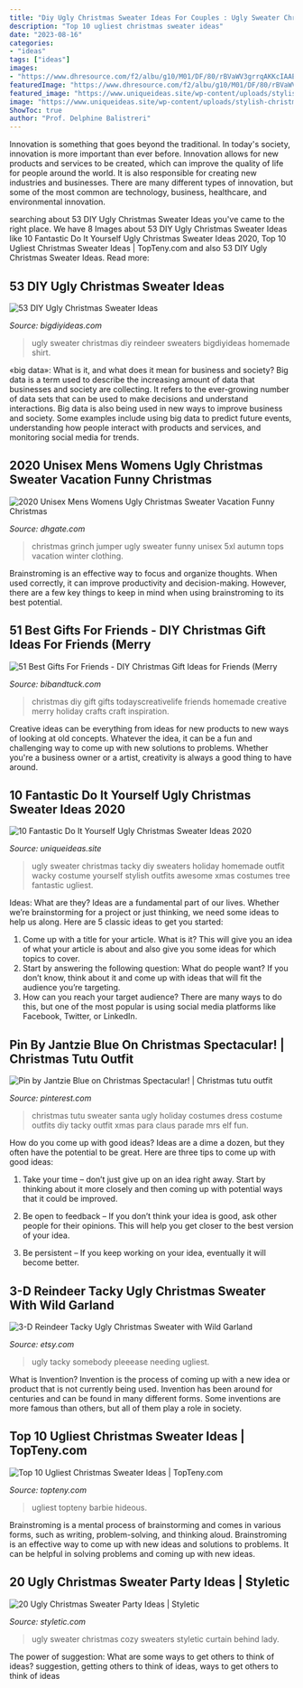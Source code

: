 ```yaml
---
title: "Diy Ugly Christmas Sweater Ideas For Couples : Ugly Sweater Christmas Cozy Sweaters Styletic Curtain Behind Lady"
description: "Top 10 ugliest christmas sweater ideas"
date: "2023-08-16"
categories:
- "ideas"
tags: ["ideas"]
images:
- "https://www.dhresource.com/f2/albu/g10/M01/DF/80/rBVaWV3grrqAKKcIAAEFkSdsJf0402.jpg"
featuredImage: "https://www.dhresource.com/f2/albu/g10/M01/DF/80/rBVaWV3grrqAKKcIAAEFkSdsJf0402.jpg"
featured_image: "https://www.uniqueideas.site/wp-content/uploads/stylish-christmas-costume-ideas-for-your-holiday-party-ugliest.jpg"
image: "https://www.uniqueideas.site/wp-content/uploads/stylish-christmas-costume-ideas-for-your-holiday-party-ugliest.jpg"
ShowToc: true
author: "Prof. Delphine Balistreri"
---
```



Innovation is something that goes beyond the traditional. In today's society, innovation is more important than ever before. Innovation allows for new products and services to be created, which can improve the quality of life for people around the world. It is also responsible for creating new industries and businesses. There are many different types of innovation, but some of the most common are technology, business, healthcare, and environmental innovation.

	

		
searching about 53 DIY Ugly Christmas Sweater Ideas you've came to the right place. We have 8 Images about 53 DIY Ugly Christmas Sweater Ideas like 10 Fantastic Do It Yourself Ugly Christmas Sweater Ideas 2020, Top 10 Ugliest Christmas Sweater Ideas | TopTeny.com and also 53 DIY Ugly Christmas Sweater Ideas. Read more:
		
    
## 53 DIY Ugly Christmas Sweater Ideas

<img loading=lazy src="http://www.bigdiyideas.com/wp-content/uploads/2015/11/Reindeer-Kids-Ugly-Christmas-Sweater-525x700.jpg" onerror="this.onerror=null;this.src='https://tse3.mm.bing.net/th?id=OIP.PvjagP9x9rlFyzvADNBhaQHaJ4&amp;pid=15.1';" alt="53 DIY Ugly Christmas Sweater Ideas">

_Source: bigdiyideas.com_

>ugly sweater christmas diy reindeer sweaters bigdiyideas homemade shirt. 

	

«big data»: What is it, and what does it mean for business and society?
Big data is a term used to describe the increasing amount of data that businesses and society are collecting. It refers to the ever-growing number of data sets that can be used to make decisions and understand interactions. Big data is also being used in new ways to improve business and society. Some examples include using big data to predict future events, understanding how people interact with products and services, and monitoring social media for trends.

    
## 2020 Unisex Mens Womens Ugly Christmas Sweater Vacation Funny Christmas

<img loading=lazy src="https://www.dhresource.com/f2/albu/g10/M01/DF/80/rBVaWV3grrqAKKcIAAEFkSdsJf0402.jpg" onerror="this.onerror=null;this.src='https://tse2.mm.bing.net/th?id=OIP.9iyG3d6mBtYQQjDAOlClWwHaHl&amp;pid=15.1';" alt="2020 Unisex Mens Womens Ugly Christmas Sweater Vacation Funny Christmas">

_Source: dhgate.com_

>christmas grinch jumper ugly sweater funny unisex 5xl autumn tops vacation winter clothing. 

	

Brainstroming is an effective way to focus and organize thoughts. When used correctly, it can improve productivity and decision-making. However, there are a few key things to keep in mind when using brainstroming to its best potential.

    
## 51 Best Gifts For Friends - DIY Christmas Gift Ideas For Friends (Merry

<img loading=lazy src="https://i1.wp.com/bibandtuck.com/wp-content/uploads/2019/09/ia_100000134.jpg?resize=474%2C677" onerror="this.onerror=null;this.src='https://tse2.mm.bing.net/th?id=OIP.9UNkKXJS38p7Oi592NVqhwAAAA&amp;pid=15.1';" alt="51 Best Gifts For Friends - DIY Christmas Gift Ideas for Friends (Merry">

_Source: bibandtuck.com_

>christmas diy gift gifts todayscreativelife friends homemade creative merry holiday crafts craft inspiration. 

	

Creative ideas can be everything from ideas for new products to new ways of looking at old concepts. Whatever the idea, it can be a fun and challenging way to come up with new solutions to problems. Whether you're a business owner or a artist, creativity is always a good thing to have around.

    
## 10 Fantastic Do It Yourself Ugly Christmas Sweater Ideas 2020

<img loading=lazy src="https://www.uniqueideas.site/wp-content/uploads/stylish-christmas-costume-ideas-for-your-holiday-party-ugliest.jpg" onerror="this.onerror=null;this.src='https://tse1.mm.bing.net/th?id=OIP.bWOwjAvsj56G6H-O_8-47QHaJ6&amp;pid=15.1';" alt="10 Fantastic Do It Yourself Ugly Christmas Sweater Ideas 2020">

_Source: uniqueideas.site_

>ugly sweater christmas tacky diy sweaters holiday homemade outfit wacky costume yourself stylish outfits awesome xmas costumes tree fantastic ugliest. 

	

Ideas: What are they?
Ideas are a fundamental part of our lives. Whether we’re brainstorming for a project or just thinking, we need some ideas to help us along. Here are 5 classic ideas to get you started:
1. Come up with a title for your article. What is it? This will give you an idea of what your article is about and also give you some ideas for which topics to cover.
2. Start by answering the following question: What do people want? If you don’t know, think about it and come up with ideas that will fit the audience you’re targeting. 
3. How can you reach your target audience? There are many ways to do this, but one of the most popular is using social media platforms like Facebook, Twitter, or LinkedIn.

    
## Pin By Jantzie Blue On Christmas Spectacular! | Christmas Tutu Outfit

<img loading=lazy src="https://i.pinimg.com/736x/58/2b/70/582b70b7c2111317c4d16bd2c9fa6085--christmas.jpg" onerror="this.onerror=null;this.src='https://tse2.mm.bing.net/th?id=OIP.Keuclun0kHuw8LcL8z6L7QHaHa&amp;pid=15.1';" alt="Pin by Jantzie Blue on Christmas Spectacular! | Christmas tutu outfit">

_Source: pinterest.com_

>christmas tutu sweater santa ugly holiday costumes dress costume outfits diy tacky outfit xmas para claus parade mrs elf fun. 

	

How do you come up with good ideas?
Ideas are a dime a dozen, but they often have the potential to be great. Here are three tips to come up with good ideas:
1. Take your time – don’t just give up on an idea right away. Start by thinking about it more closely and then coming up with potential ways that it could be improved.

2. Be open to feedback – If you don’t think your idea is good, ask other people for their opinions. This will help you get closer to the best version of your idea.

3. Be persistent – If you keep working on your idea, eventually it will become better.

    
## 3-D Reindeer Tacky Ugly Christmas Sweater With Wild Garland

<img loading=lazy src="https://img0.etsystatic.com/007/0/7406855/il_570xN.396258908_sgu2.jpg" onerror="this.onerror=null;this.src='https://tse4.mm.bing.net/th?id=OIP.mhHiW-aq_EQRl4-MM8qCewHaKM&amp;pid=15.1';" alt="3-D Reindeer Tacky Ugly Christmas Sweater with Wild Garland">

_Source: etsy.com_

>ugly tacky somebody pleeease needing ugliest. 

	

What is Invention?
Invention is the process of coming up with a new idea or product that is not currently being used. Invention has been around for centuries and can be found in many different forms. Some inventions are more famous than others, but all of them play a role in society.

    
## Top 10 Ugliest Christmas Sweater Ideas | TopTeny.com

<img loading=lazy src="https://www.topteny.com/wp-content/uploads/2014/12/diy-ugly-Christmas-sweater-ideas-20.jpg" onerror="this.onerror=null;this.src='https://tse1.mm.bing.net/th?id=OIP.t6dx_XMTdA9TQlPgvl2zzgHaJ3&amp;pid=15.1';" alt="Top 10 Ugliest Christmas Sweater Ideas | TopTeny.com">

_Source: topteny.com_

>ugliest topteny barbie hideous. 

	

Brainstroming is a mental process of brainstorming and comes in various forms, such as writing, problem-solving, and thinking aloud. Brainstroming is an effective way to come up with new ideas and solutions to problems. It can be helpful in solving problems and coming up with new ideas.

    
## 20 Ugly Christmas Sweater Party Ideas | Styletic

<img loading=lazy src="https://styletic.com/wp-content/uploads/2015/12/ugly-christmas-sweater-party-ideas/6-ugly-christmas-sweater-party-ideas.jpg" onerror="this.onerror=null;this.src='https://tse3.mm.bing.net/th?id=OIP.Frmkq8ICWTxG_u8SFNTuuwHaLH&amp;pid=15.1';" alt="20 Ugly Christmas Sweater Party Ideas | Styletic">

_Source: styletic.com_

>ugly sweater christmas cozy sweaters styletic curtain behind lady. 

	

The power of suggestion: What are some ways to get others to think of ideas?
suggestion, getting others to think of ideas, ways to get others to think of ideas


